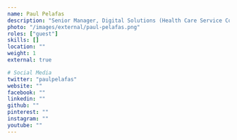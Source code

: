 ```yaml
---
name: Paul Pelafas
description: "Senior Manager, Digital Solutions​ (Health Care Service Corp.)"
photo: "/images/external/paul-pelafas.png"
roles: ["guest"]
skills: []
location: ""
weight: 1
external: true

# Social Media
twitter: "paulpelafas"
website: ""
facebook: ""
linkedin: ""
github: ""
pinterest: ""
instagram: ""
youtube: ""
---
```

